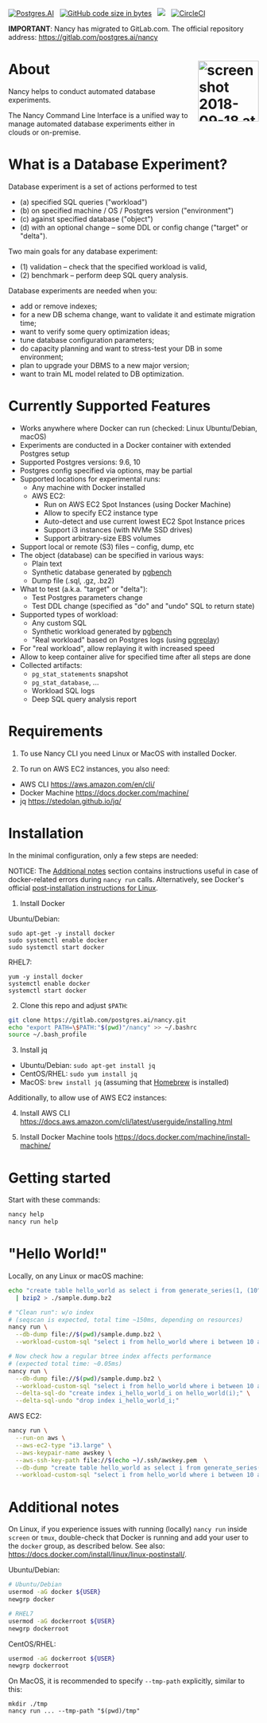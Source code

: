 <a href="https://postgres.ai"><img src="https://img.shields.io/badge/Postgres-AI-orange.svg" alt="Postgres.AI" /></a>
  &nbsp;
[![GitHub code size in bytes](https://img.shields.io/github/languages/code-size/badges/shields.svg)](github.com/postgres-ai/nancy)
  &nbsp;
<img src="https://img.shields.io/docker/pulls/postgresmen/postgres-with-stuff.svg" />
  &nbsp;
[![CircleCI](https://circleci.com/gh/postgres-ai/nancy.svg?style=svg)](https://circleci.com/gh/postgres-ai/nancy)

**IMPORTANT**: Nancy has migrated to GitLab.com. The official repository address: https://gitlab.com/postgres.ai/nancy

About
<img width="122" alt="screen shot 2018-09-18 at 03 04 09" src="https://user-images.githubusercontent.com/1345402/45656700-8a987f00-baef-11e8-87b6-cccf8f65ee8f.png" align="right">
===
Nancy helps to conduct automated database experiments.

The Nancy Command Line Interface is a unified way to manage automated
database experiments either in clouds or on-premise.

What is a Database Experiment?
===
Database experiment is a set of actions performed to test
 * (a) specified SQL queries ("workload")
 * (b) on specified machine / OS / Postgres version ("environment")
 * (c) against specified database ("object")
 * (d) with an optional change – some DDL or config change ("target" or "delta").

Two main goals for any database experiment:
 * (1) validation – check that the specified workload is valid,
 * (2) benchmark – perform deep SQL query analysis.

Database experiments are needed when you:
 - add or remove indexes;
 - for a new DB schema change, want to validate it and estimate migration time;
 - want to verify some query optimization ideas;
 - tune database configuration parameters;
 - do capacity planning and want to stress-test your DB in some environment;
 - plan to upgrade your DBMS to a new major version;
 - want to train ML model related to DB optimization.

Currently Supported Features
===
* Works anywhere where Docker can run (checked: Linux Ubuntu/Debian, macOS)
* Experiments are conducted in a Docker container with extended Postgres setup
* Supported Postgres versions: 9.6, 10
* Postgres config specified via options, may be partial
* Supported locations for experimental runs:
  * Any machine with Docker installed
  * AWS EC2:
    * Run on AWS EC2 Spot Instances (using Docker Machine)
    * Allow to specify EC2 instance type
    * Auto-detect and use current lowest EC2 Spot Instance prices
    * Support i3 instances (with NVMe SSD drives)
    * Support arbitrary-size EBS volumes
* Support local or remote (S3) files – config, dump, etc
* The object (database) can be specified in various ways:
  * Plain text
  * Synthetic database generated by [pgbench](https://www.postgresql.org/docs/current/static/pgbench.html)
  * Dump file (.sql, .gz, .bz2)
* What to test (a.k.a. "target" or "delta"):
  * Test Postgres parameters change
  * Test DDL change (specified as "do" and "undo" SQL to return state)
* Supported types of workload:
  * Any custom SQL
  * Synthetic workload generated by [pgbench](https://www.postgresql.org/docs/current/static/pgbench.html)
  * "Real workload" based on Postgres logs (using [pgreplay](https://github.com/laurenz/pgreplay))
* For "real workload", allow replaying it with increased speed
* Allow to keep container alive for specified time after all steps are done
* Collected artifacts:
  * `pg_stat_statements` snapshot
  * `pg_stat_database`, ...
  * Workload SQL logs
  * Deep SQL query analysis report

Requirements
===
1) To use Nancy CLI you need Linux or MacOS with installed Docker.

2) To run on AWS EC2 instances, you also need:
  * AWS CLI https://aws.amazon.com/en/cli/
  * Docker Machine https://docs.docker.com/machine/
  * jq https://stedolan.github.io/jq/


Installation
===

In the minimal configuration, only a few steps are needed:

NOTICE: The [Additional notes](#additional-notes)</a> section contains
instructions useful in case of docker-related errors during `nancy run` calls.
Alternatively, see Docker's official [post-installation instructions for Linux](https://docs.docker.com/install/linux/linux-postinstall/).

1) Install Docker

Ubuntu/Debian:
```
sudo apt-get -y install docker
sudo systemctl enable docker
sudo systemctl start docker
```

RHEL7:
```
yum -y install docker
systemctl enable docker
systemctl start docker
```

2) Clone this repo and adjust `$PATH`:
```bash
git clone https://gitlab.com/postgres.ai/nancy.git
echo "export PATH=\$PATH:"$(pwd)"/nancy" >> ~/.bashrc
source ~/.bash_profile
```

3) Install jq
- Ubuntu/Debian: `sudo apt-get install jq`
- CentOS/RHEL: `sudo yum install jq`
- MacOS: `brew install jq` (assuming that [Homebrew](https://brew.sh/) is installed)

Additionally, to allow use of AWS EC2 instances:

4) Install AWS CLI https://docs.aws.amazon.com/cli/latest/userguide/installing.html

5) Install Docker Machine tools https://docs.docker.com/machine/install-machine/

Getting started
===
Start with these commands:
```bash
nancy help
nancy run help
```

"Hello World!"
===
Locally, on any Linux or macOS machine:
```bash
echo "create table hello_world as select i from generate_series(1, (10^6)::int) _(i);" \
  | bzip2 > ./sample.dump.bz2

# "Clean run": w/o index
# (seqscan is expected, total time ~150ms, depending on resources)
nancy run \
  --db-dump file://$(pwd)/sample.dump.bz2 \
  --workload-custom-sql "select i from hello_world where i between 10 and 20;"

# Now check how a regular btree index affects performance
# (expected total time: ~0.05ms)
nancy run \
  --db-dump file://$(pwd)/sample.dump.bz2 \
  --workload-custom-sql "select i from hello_world where i between 10 and 20;" \
  --delta-sql-do "create index i_hello_world_i on hello_world(i);" \
  --delta-sql-undo "drop index i_hello_world_i;"
```

AWS EC2:
```bash
nancy run \
  --run-on aws \
  --aws-ec2-type "i3.large" \
  --aws-keypair-name awskey \
  --aws-ssh-key-path file://$(echo ~)/.ssh/awskey.pem  \
  --db-dump "create table hello_world as select i from generate_series(1, (10^6)::int) _(i);" \
  --workload-custom-sql "select i from hello_world where i between 10 and 20;"
```

Additional notes
===
On Linux, if you experience issues with running (locally) `nancy run` inside `screen` or
`tmux`, double-check that Docker is running and add your user to the `docker`
group, as described below. See also: https://docs.docker.com/install/linux/linux-postinstall/.

Ubuntu/Debian:
```bash
# Ubuntu/Debian
usermod -aG docker ${USER}
newgrp docker

# RHEL7
usermod -aG dockerroot ${USER}
newgrp dockerroot
```

CentOS/RHEL:
```bash
usermod -aG dockerroot ${USER}
newgrp dockerroot
```

On MacOS, it is recommended to specify `--tmp-path` explicitly, similar to this:
```
mkdir ./tmp
nancy run ... --tmp-path "$(pwd)/tmp"
```

